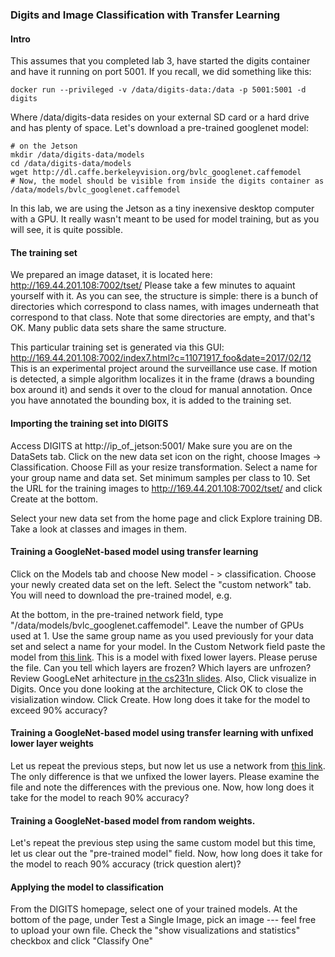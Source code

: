 ### Digits and Image Classification with Transfer Learning

#### Intro

This assumes that you completed lab 3, have started the digits container and have it running on port 5001.  If you recall, we did something like this:
```
docker run --privileged -v /data/digits-data:/data -p 5001:5001 -d digits
```
Where /data/digits-data resides on your external SD card or a hard drive and has plenty of space.  Let's download a pre-trained googlenet model:
```
# on the Jetson
mkdir /data/digits-data/models
cd /data/digits-data/models
wget http://dl.caffe.berkeleyvision.org/bvlc_googlenet.caffemodel
# Now, the model should be visible from inside the digits container as /data/models/bvlc_googlenet.caffemodel
```

In this lab, we are using the Jetson as a tiny inexensive desktop computer with a GPU. It really wasn't meant to be used for model training, but as you will see, it is quite possible.

#### The training set

We prepared an image dataset, it is located here: http://169.44.201.108:7002/tset/ Please take a few minutes to aquaint yourself with it. As you can see, the structure is simple: there is a bunch of directories which correspond to class names, with images underneath that correspond to that class. Note that some directories are empty, and that's OK. Many public data sets share the same structure.

This particular training set is generated via this GUI: http://169.44.201.108:7002/index7.html?c=11071917_foo&date=2017/02/12 This is an experimental project around the surveillance use case. If motion is detected, a simple algorithm localizes it in the frame (draws a bounding box around it) and sends it over to the cloud for manual annotation. Once you have annotated the bounding box, it is added to the training set.

#### Importing the training set into DIGITS 
Access DIGITS at http://ip_of_jetson:5001/
Make sure you are on the DataSets tab. Click on the new data set icon on the right, choose Images -> Classification. Choose Fill as your resize transformation. Select a name for your group name and data set. Set minimum samples per class to 10. Set the URL for the training images to http://169.44.201.108:7002/tset/ and click Create at the bottom.  

Select your new data set from the home page and click Explore training DB.  Take a look at classes and images in them.

#### Training a GoogleNet-based model using transfer learning 
Click on the Models tab and choose New model - > classification. Choose your newly created data set on the left. Select the "custom network" tab. You will need to download the pre-trained model, e.g.

At the bottom, in the pre-trained network field, type "/data/models/bvlc_googlenet.caffemodel". Leave the number of GPUs used at 1. Use the same group name as you used previously for your data set and select a name for your model. In the Custom Network field paste the model from [this link](googlenet_fixed.txt). This is a model with fixed lower layers. Please peruse the file.  Can you tell which layers are frozen? Which layers are unfrozen? Review GoogLeNet arhitecture [in the cs231n slides](http://cs231n.stanford.edu/slides/2017/cs231n_2017_lecture9.pdf).  Also, Click visualize in Digits.  Once you done looking at the architecture, Click OK to close the visialization window. Click Create. How long does it take for the model to exceed 90% accuracy?

#### Training a GoogleNet-based model using transfer learning with unfixed lower layer weights 
Let us repeat the previous steps, but now let us use a network from [this link](googlenet_unfixed.txt). The only difference is that we unfixed the lower layers. Please examine the file and note the differences with the previous one. Now, how long does it take for the model to reach 90% accuracy? 

#### Training a GoogleNet-based model from random weights. 
Let's repeat the previous step using the same custom model but this time, let us clear out the "pre-trained model" field. Now, how long does it take for the model to reach 90% accuracy (trick question alert)?

#### Applying the model to classification 
From the DIGITS homepage, select one of your trained models. At the bottom of the page, under Test a Single Image, pick an image --- feel free to upload your own file. Check the "show visualizations and statistics" checkbox and click "Classify One"
